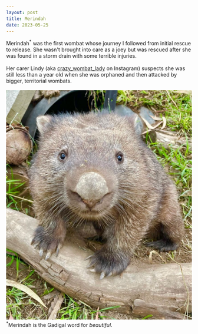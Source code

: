 ```yaml
---
layout: post
title: Merindah
date: 2023-05-25
---
```

Merindah<sup>\*</sup> was the first wombat whose journey I followed from initial rescue to release. She wasn't brought into care as a joey but was rescued after she was found in a storm drain with some terrible injuries. <br>
<br>
Her carer Lindy (aka [crazy_wombat_lady](http://instagram.com/crazy_cat_lady) on Instagram) suspects she was still less than a year old when she was orphaned and then attacked by bigger, territorial wombats. <br>
<br>
![Merindah](/assets/images/Merindah.png)
<br>
<sup>\*</sup>Merindah is the Gadigal word for *beautiful*.
